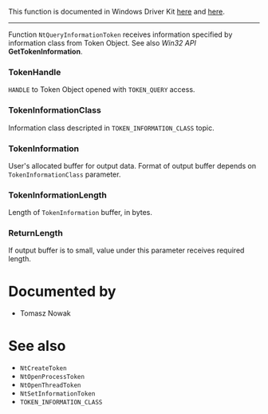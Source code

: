 This function is documented in Windows Driver Kit [here](https://learn.microsoft.com/en-us/windows-hardware/drivers/ddi/ntifs/nf-ntifs-ntqueryinformationtoken) and [here](https://learn.microsoft.com/en-us/windows-hardware/drivers/ddi/ntifs/nf-ntifs-zwqueryinformationtoken).

---

Function `NtQueryInformationToken` receives information specified by information class from Token Object. See also *Win32 API* **GetTokenInformation**.

### TokenHandle

`HANDLE` to Token Object opened with `TOKEN_QUERY` access.

### TokenInformationClass

Information class descripted in `TOKEN_INFORMATION_CLASS` topic.

### TokenInformation

User's allocated buffer for output data. Format of output buffer depends on `TokenInformationClass` parameter.

### TokenInformationLength

Length of `TokenInformation` buffer, in bytes.

### ReturnLength

If output buffer is to small, value under this parameter receives required length.

# Documented by

* Tomasz Nowak

# See also

* `NtCreateToken`
* `NtOpenProcessToken`
* `NtOpenThreadToken`
* `NtSetInformationToken`
* `TOKEN_INFORMATION_CLASS`
